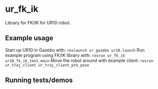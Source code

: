 # ur_fk_ik
Library for FK/IK for UR10 robot.

## Example usage
Start up UR10 in Gazebo with:
`roslaunch ur_gazebo ur10.launch`
Run example program using FK/IK library with:
`rosrun ur_fk_ik ur10_fk_ik_test_main`
Move the robot around with example client:
`rosrun ur_traj_client ur_traj_client_pre_pose`

## Running tests/demos
    
